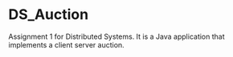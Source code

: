 # DS_Auction
Assignment 1 for Distributed Systems. It is a Java application that implements a client server auction.

